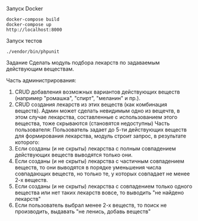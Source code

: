 Запуск Docker
```
docker-compose build
docker-compose up
http://localhost:8000
```
Запуск тестов
```
./vendor/bin/phpunit
```

Задание
Сделать модуль подбора лекарств по задаваемым действующим веществам.

Часть администрирования:
1. CRUD добавления возможных вариантов действующих веществ (например "ромашка", "спирт", "меланин" и пр.).
2. CRUD создания лекарств из этих веществ (как комбинация веществ).
Админ может сделать невидимым одно из вещечтв, в этом случае лекарства, составленные с использованием этого вещества, тоже скрываются (становятся недоступны)
Часть пользователя:
Пользователь задает до 5-ти действующих веществ для формирования лекарства, модуль строит запрос, в результате которого:
1. Если созданы (и не скрыты) лекарства с полным совпадением действующих веществ выводятся только они.
2. Если созданы (и не скрыты) лекарства с частичным совпадением веществ, то они выводятся в порядке уменьшения числа совпадающих веществ, но только те, у которых совпадает не менее 2-х веществ.
3. Если созданы (и не скрыты) лекарства с совпадением только одного вещества или нет таких лекарств вовсе, то выводить "не найдено лекарств"
4. Если пользователь выбрал менее 2-х веществ, то поиск не производить, выдавать "не ленись, добавь веществ"